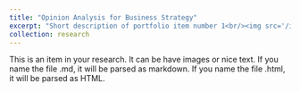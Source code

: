 ```yaml
---
title: "Opinion Analysis for Business Strategy"
excerpt: "Short description of portfolio item number 1<br/><img src='/images/r2.png' width='350' height='210'>"
collection: research
---
```


This is an item in your research. It can be have images or nice text. If you name the file .md, it will be parsed as markdown. If you name the file .html, it will be parsed as HTML. 
